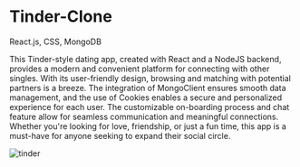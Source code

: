 # Tinder-Clone

React.js, CSS, MongoDB

This Tinder-style dating app, created with React and a NodeJS backend, provides a modern and convenient platform for connecting with other singles. With its user-friendly design, browsing and matching with potential partners is a breeze. The integration of MongoClient ensures smooth data management, and the use of Cookies enables a secure and personalized experience for each user. The customizable on-boarding process and chat feature allow for seamless communication and meaningful connections. Whether you're looking for love, friendship, or just a fun time, this app is a must-have for anyone seeking to expand their social circle.

![tinder](https://user-images.githubusercontent.com/57075208/220983152-c8520211-4bf5-47b0-9980-77a8254fd608.png)
 
